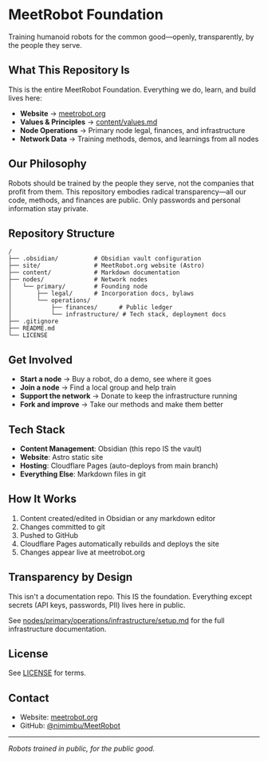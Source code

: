 # MeetRobot Foundation

Training humanoid robots for the common good—openly, transparently, by the people they serve.

## What This Repository Is

This is the entire MeetRobot Foundation. Everything we do, learn, and build lives here:

- **Website** → [meetrobot.org](https://meetrobot.org)
- **Values & Principles** → [content/values.md](content/values.md)
- **Node Operations** → Primary node legal, finances, and infrastructure
- **Network Data** → Training methods, demos, and learnings from all nodes

## Our Philosophy

Robots should be trained by the people they serve, not the companies that profit from them. This repository embodies radical transparency—all our code, methods, and finances are public. Only passwords and personal information stay private.

## Repository Structure

```
/
├── .obsidian/          # Obsidian vault configuration
├── site/               # MeetRobot.org website (Astro)
├── content/            # Markdown documentation
├── nodes/              # Network nodes
│   └── primary/        # Founding node
│       ├── legal/      # Incorporation docs, bylaws
│       └── operations/
│           ├── finances/      # Public ledger
│           └── infrastructure/ # Tech stack, deployment docs
├── .gitignore
├── README.md
└── LICENSE
```

## Get Involved

- **Start a node** → Buy a robot, do a demo, see where it goes
- **Join a node** → Find a local group and help train
- **Support the network** → Donate to keep the infrastructure running
- **Fork and improve** → Take our methods and make them better

## Tech Stack

- **Content Management**: Obsidian (this repo IS the vault)
- **Website**: Astro static site
- **Hosting**: Cloudflare Pages (auto-deploys from main branch)
- **Everything Else**: Markdown files in git

## How It Works

1. Content created/edited in Obsidian or any markdown editor
2. Changes committed to git
3. Pushed to GitHub
4. Cloudflare Pages automatically rebuilds and deploys the site
5. Changes appear live at meetrobot.org

## Transparency by Design

This isn't a documentation repo. This IS the foundation. Everything except secrets (API keys, passwords, PII) lives here in public.

See [nodes/primary/operations/infrastructure/setup.md](nodes/primary/operations/infrastructure/setup.md) for the full infrastructure documentation.

## License

See [LICENSE](LICENSE) for terms.

## Contact

- Website: [meetrobot.org](https://meetrobot.org)
- GitHub: [@nimimbu/MeetRobot](https://github.com/nimimbu/MeetRobot)

---

*Robots trained in public, for the public good.*
